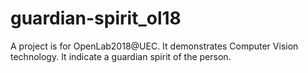 # guardian-spirit_ol18
A project is for OpenLab2018@UEC. It demonstrates Computer Vision technology. It indicate a guardian spirit of the person.
